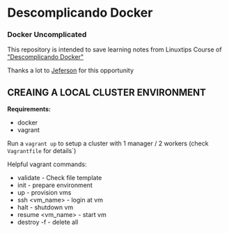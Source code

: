 # Descomplicando Docker

### Docker Uncomplicated 


This repository is intended to save learning notes from Linuxtips Course of ["Descomplicando Docker"](https://www.linuxtips.io/products/descomplicando-o-docker)

Thanks a lot to [Jeferson](https://github.com/badtuxx) for this opportunity


## CREAING A LOCAL CLUSTER ENVIRONMENT
**Requirements:**
- docker
- vagrant

Run a `vagrant up` to setup a cluster with 1 manager / 2 workers (check `Vagrantfile` for details`)

Helpful vagrant commands:
- validate - Check file template
- init - prepare environment
- up - provision vms
- ssh <vm_name> - login at vm
- halt - shutdown vm
- resume <vm_name> - start vm
- destroy -f - delete all